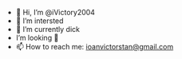 - 👋 Hi, I’m @iVictory2004
- 👀 I’m intersted
- 🌱 I’m currently dick
- I’m looking 👀
- 📫 How to reach me: ioanvictorstan@gmail.com


